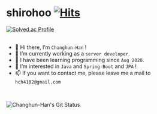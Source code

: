# shirohoo [![Hits](https://hits.seeyoufarm.com/api/count/incr/badge.svg?url=https%3A%2F%2Fgithub.com%2Fshirohoo%2Fhit-counter&count_bg=%2379C83D&title_bg=%23555555&icon=&icon_color=%23E7E7E7&title=hits&edge_flat=false)](https://hits.seeyoufarm.com)

[![Solved.ac Profile](http://mazassumnida.wtf/api/v2/generate_badge?boj=hch4102)](https://solved.ac/hch4102/)
<br />
<br />

- 👋 Hi there, I’m `Changhun-Han` !
- 🌱 I’m currently working as a `server developer`.
- 📖 I have been learning programming since `Aug 2020`.
- 👀 I’m interested in `Java` and `Spring-Boot` and `JPA` !
- 📫 If you want to contact me, please leave me a mail to `hch4102@gmail.com`

<br/>

![Changhun-Han's Git Status](https://github-readme-stats.vercel.app/api?username=shirohoo&show_icons=true)
